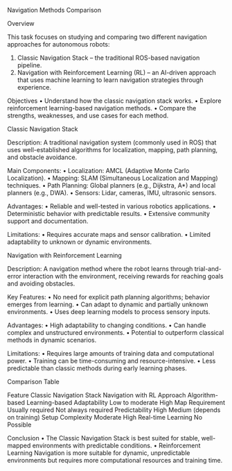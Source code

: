 Navigation Methods Comparison

Overview

This task focuses on studying and comparing two different navigation approaches for autonomous robots:
 1. Classic Navigation Stack – the traditional ROS-based navigation pipeline.
 2. Navigation with Reinforcement Learning (RL) – an AI-driven approach that uses machine learning to learn navigation strategies through experience.

Objectives
 • Understand how the classic navigation stack works.
 • Explore reinforcement learning-based navigation methods.
 • Compare the strengths, weaknesses, and use cases for each method.

Classic Navigation Stack

Description:
A traditional navigation system (commonly used in ROS) that uses well-established algorithms for localization, mapping, path planning, and obstacle avoidance.

Main Components:
 • Localization: AMCL (Adaptive Monte Carlo Localization).
 • Mapping: SLAM (Simultaneous Localization and Mapping) techniques.
 • Path Planning: Global planners (e.g., Dijkstra, A*) and local planners (e.g., DWA).
 • Sensors: Lidar, cameras, IMU, ultrasonic sensors.

Advantages:
 • Reliable and well-tested in various robotics applications.
 • Deterministic behavior with predictable results.
 • Extensive community support and documentation.

Limitations:
 • Requires accurate maps and sensor calibration.
 • Limited adaptability to unknown or dynamic environments.

Navigation with Reinforcement Learning

Description:
A navigation method where the robot learns through trial-and-error interaction with the environment, receiving rewards for reaching goals and avoiding obstacles.

Key Features:
 • No need for explicit path planning algorithms; behavior emerges from learning.
 • Can adapt to dynamic and partially unknown environments.
 • Uses deep learning models to process sensory inputs.

Advantages:
 • High adaptability to changing conditions.
 • Can handle complex and unstructured environments.
 • Potential to outperform classical methods in dynamic scenarios.

Limitations:
 • Requires large amounts of training data and computational power.
 • Training can be time-consuming and resource-intensive.
 • Less predictable than classic methods during early learning phases.

Comparison Table

Feature Classic Navigation Stack Navigation with RL
Approach Algorithm-based Learning-based
Adaptability Low to moderate High
Map Requirement Usually required Not always required
Predictability High Medium (depends on training)
Setup Complexity Moderate High
Real-time Learning No Possible

Conclusion
 • The Classic Navigation Stack is best suited for stable, well-mapped environments with predictable conditions.
 • Reinforcement Learning Navigation is more suitable for dynamic, unpredictable environments but requires more computational resources and training time.
